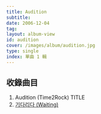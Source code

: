 ```yaml
---
title: Audition
subtitle:
date: 2006-12-04
tag:
layout: album-view
id: audition
cover: /images/album/audition.jpg
type: single
index: 單曲 1 輯
---
```


## 收錄曲目

1. Audition (Time2Rock) <span class="badge">TITLE</span>
2. [기다리다 (Waiting)](/audition/waiting/)
